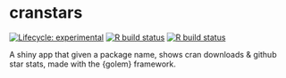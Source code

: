 # cranstars

<!-- badges: start -->
[![Lifecycle: experimental](https://img.shields.io/badge/lifecycle-experimental-orange.svg)](https://www.tidyverse.org/lifecycle/#experimental)
[![R build status](https://github.com/shahreyar-abeer/cranstars/workflows/R-CMD-check/badge.svg)](https://github.com/shahreyar-abeer/cranstars/actions)
[![R build status](https://github.com/shahreyar-abeer/cranstars/workflows/coverage/badge.svg)](https://github.com/shahreyar-abeer/cranstars/actions)
<!-- badges: end -->  



A shiny app that given a package name, shows cran downloads &amp; github star stats,
made with the {golem} framework.
